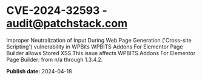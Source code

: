 # CVE-2024-32593 - audit@patchstack.com

Improper Neutralization of Input During Web Page Generation ('Cross-site Scripting') vulnerability in WPBits WPBITS Addons For Elementor Page Builder allows Stored XSS.This issue affects WPBITS Addons For Elementor Page Builder: from n/a through 1.3.4.2.



**Publish date:** 2024-04-18
